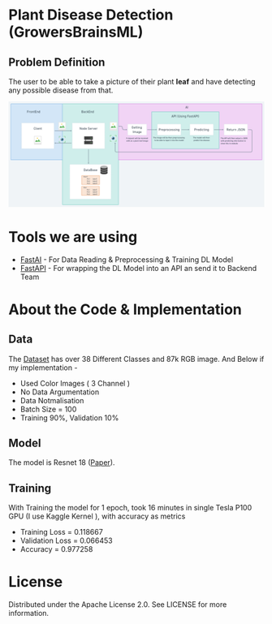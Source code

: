 # Plant Disease Detection (GrowersBrainsML)

## Problem Definition

The user to be able to take a picture of their plant **leaf** and have detecting any possible disease from that.


![Graph](./images/graph.png)

# Tools we are using

- [FastAI](https://www.fast.ai/)  - For Data Reading & Preprocessing & Training DL Model
- [FastAPI](https://fastapi.tiangolo.com/) - For wrapping the DL Model into an API an send it to Backend Team

# About the Code & Implementation
 
 ## Data  
 The [Dataset](https://www.kaggle.com/vipoooool/new-plant-diseases-dataset) has over 38 Different Classes and 87k RGB image. And Below if my implementation - 
   - Used Color Images ( 3 Channel )
   - No Data Argumentation 
   - Data Notmalisation
   - Batch Size = 100
   - Training 90%, Validation 10%
 
## Model
The model is Resnet 18 ([Paper](https://arxiv.org/abs/1512.03385)). 

## Training 

With Training the model for 1 epoch, took 16 minutes in single Tesla P100 GPU (I use Kaggle Kernel ), with accuracy as metrics

- Training Loss = 0.118667
- Validation Loss = 0.066453
- Accuracy = 0.977258


# License
Distributed under the Apache License 2.0. See LICENSE for more information.
